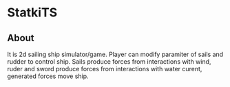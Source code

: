 # StatkiTS

## About
It is 2d sailing ship simulator/game. Player can modify paramiter of sails and rudder to control ship. Sails produce forces from interactions with wind, ruder and sword produce forces from interactions with water curent, generated forces move ship.
